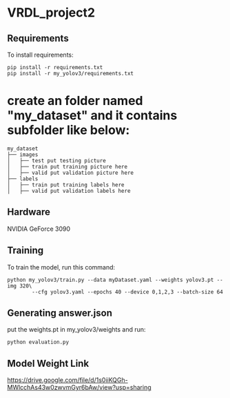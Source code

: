 # VRDL_project2

## Requirements

To install requirements:

```setup
pip install -r requirements.txt
pip install -r my_yolov3/requirements.txt

```

# create an folder named "my_dataset" and it contains subfolder like below:

```
my_dataset
├── images
│   ├── test put testing picture 
│   ├── train put training picture here
│   ├── valid put validation picture here
├── labels
│   ├── train put training labels here
│   ├── valid put validation labels here
```

## Hardware

NVIDIA GeForce 3090

## Training

To train the model, run this command:

```train
python my_yolov3/train.py --data myDataset.yaml --weights yolov3.pt --img 320\
        --cfg yolov3.yaml --epochs 40 --device 0,1,2,3 --batch-size 64
```

## Generating answer.json

put the weights.pt in my_yolov3/weights and run:

```
python evaluation.py
```
## Model Weight Link
https://drive.google.com/file/d/1s0iiKQGh-MWlcchAs43w0zwvmGyr6bAw/view?usp=sharing
